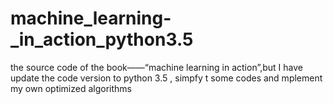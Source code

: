 # machine_learning-_in_action_python3.5
the source code of the book——“machine learning in action”,but I have update the code version to python 3.5 , simpfy t some codes and mplement my own optimized algorithms
